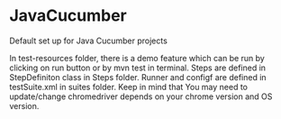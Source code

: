 # JavaCucumber
Default set up for Java Cucumber projects

In test-resources folder, there is a demo feature which can be run by clicking on run button or by mvn test in terminal.
Steps are defined in StepDefiniton class in Steps folder.
Runner and configf are defined in testSuite.xml in suites folder.
Keep in mind that You may need to update/change chromedriver depends on your chrome version and OS version.